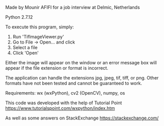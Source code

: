 Made by Mounir AFIFI for a job interview at Delmic, Netherlands

Python 2.7.12

To execute this program, simply:

1. Run 'TifImageViewer.py'
2. Go to File -> Open... and click
3. Select a file
4. Click 'Open'

Either the image will appear on the window
or an error message box will appear if the file 
extension or format is incorrect.

The application can handle the extensions jpg, 
jpeg, tif, tiff, or png. Other formats have
not been tested and cannot be guaranteed to work.

Requirements: wx (wxPython), cv2 (OpenCV), numpy, os

This code was developed with the help of Tutorial Point
https://www.tutorialspoint.com/wxpython/index.htm

As well as some answers on StackExchange
https://stackexchange.com/

